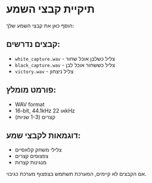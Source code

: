 # תיקיית קבצי השמע

הוסף כאן את קבצי השמע שלך:

## קבצים נדרשים:
- `white_capture.wav` - צליל כשלבן אוכל שחור
- `black_capture.wav` - צליל כששחור אוכל לבן
- `victory.wav` - צליל ניצחון

## פורמט מומלץ:
- WAV format
- 16-bit, 44.1kHz או 22kHz
- קצרים (1-3 שניות)

## דוגמאות לקבצי שמע:
- צלילי משחק קלאסיים
- צפצופים קצרים
- מנגינות קצרות

אם הקבצים לא קיימים, המערכת תשתמש בצפצוף מערכת כגיבוי.